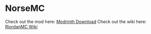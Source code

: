 <h1>NorseMC</h1>
Check out the mod here: <a href="https://modrinth.com/mod/norsemc-riordanmc/">Modrinth Download</a>
Check out the wiki here: <a href="https://riordanmc.fandom.com/wiki/NorseMC_Overview">RiordanMC Wiki</a>
